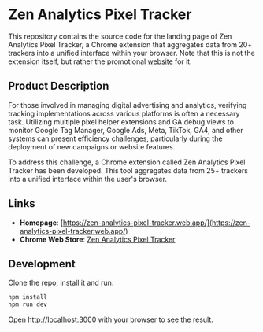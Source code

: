 # Zen Analytics Pixel Tracker

This repository contains the source code for the landing page of Zen Analytics Pixel Tracker, a Chrome extension that aggregates data from 20+ trackers into a unified interface within your browser. Note that this is not the extension itself, but rather the promotional [website](https://zen-analytics-pixel-tracker.web.app/) for it.

## Product Description

For those involved in managing digital advertising and analytics, verifying tracking implementations across various platforms is often a necessary task. Utilizing multiple pixel helper extensions and GA debug views to monitor Google Tag Manager, Google Ads, Meta, TikTok, GA4, and other systems can present efficiency challenges, particularly during the deployment of new campaigns or website features.

To address this challenge, a Chrome extension called Zen Analytics Pixel Tracker has been developed. This tool aggregates data from 25+ trackers into a unified interface within the user's browser.

## Links

- **Homepage**: [https://zen-analytics-pixel-tracker.web.app/](https://zen-analytics-pixel-tracker.web.app/)
- **Chrome Web Store**: [Zen Analytics Pixel Tracker](https://chromewebstore.google.com/detail/zen-analytics-pixel-track/gknigcbhlammoakmmdddkblknanpjiac?utm_source=github_zen_analytics_landing_page&utm_medium=readme&utm_campaign=eternal)

## Development

Clone the repo, install it and run:

```bash
npm install
npm run dev
```

Open [http://localhost:3000](http://localhost:3000) with your browser to see the result.